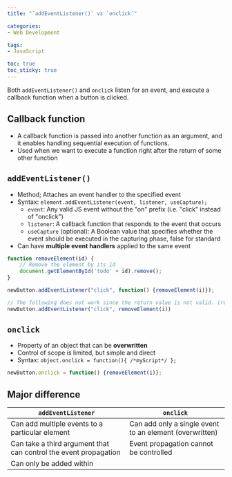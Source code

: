 ```yaml
---
title: "`addEventListener()` vs `onclick`"

categories:
- Web Development

tags:
- JavaScript

toc: true
toc_sticky: true
---
```


Both `addEventListener()` and `onclick` listen for an event, and execute a callback function when a button is clicked.


## Callback function

- A callback function is passed into another function as an argument, and it enables handling sequential execution of functions.
- Used when we want to execute a function right after the return of some other function


## `addEventListener()`

- Method; Attaches an event handler to the specified event
- Syntax: `element.addEventListener(event, listener, useCapture);`
  - `event`: Any valid JS event without the "on" prefix (i.e. "click" instead of "onclick")
  - `listener`: A callback function that responds to the event that occurs
  - `useCapture` (optional): A Boolean value that specifies whether the event should be executed in the capturing phase, false for standard
- Can have **multiple event handlers** applied to the same event

```javascript
function removeElement(id) {
    // Remove the element by its id
    document.getElementById('todo' + id).remove();
}

newButton.addEventListener("click", function() {removeElement(i)});

// The following does not work since the return value is not valid. (removeElement() returns void)
newButton.addEventListener("click", removeElement(i))
```

## `onclick`

- Property of an object that can be **overwritten**
- Control of scope is limited, but simple and direct
- Syntax: `object.onclick = function(){ /*myScript*/ };`

```javascript
newButton.onclick = function() {removeElement(i)};
```


## Major difference

| `addEventListener`                                           | `onclick`                                               |
| ------------------------------------------------------------ | ------------------------------------------------------- |
| Can add multiple events to a particular element              | Can add only a single event to an element (overwritten) |
| Can take a third argument that can control the event propagation | Event propagation cannot be controlled                  |
| Can only be added within <script> elements or in external JavaScript file | Can be added as an HTML attribute also                  |
